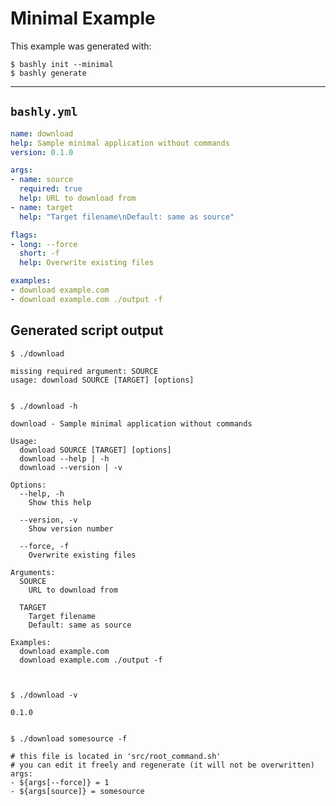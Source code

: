 Minimal Example
==================================================

This example was generated with:

    $ bashly init --minimal
    $ bashly generate

-----

## `bashly.yml`

```yaml
name: download
help: Sample minimal application without commands
version: 0.1.0

args:
- name: source
  required: true
  help: URL to download from
- name: target
  help: "Target filename\nDefault: same as source"

flags:
- long: --force
  short: -f
  help: Overwrite existing files

examples:
- download example.com
- download example.com ./output -f
```

## Generated script output

```shell
$ ./download

missing required argument: SOURCE
usage: download SOURCE [TARGET] [options]


$ ./download -h

download - Sample minimal application without commands

Usage:
  download SOURCE [TARGET] [options]
  download --help | -h
  download --version | -v

Options:
  --help, -h
    Show this help

  --version, -v
    Show version number

  --force, -f
    Overwrite existing files

Arguments:
  SOURCE
    URL to download from

  TARGET
    Target filename
    Default: same as source

Examples:
  download example.com
  download example.com ./output -f



$ ./download -v

0.1.0


$ ./download somesource -f

# this file is located in 'src/root_command.sh'
# you can edit it freely and regenerate (it will not be overwritten)
args:
- ${args[--force]} = 1
- ${args[source]} = somesource


```



